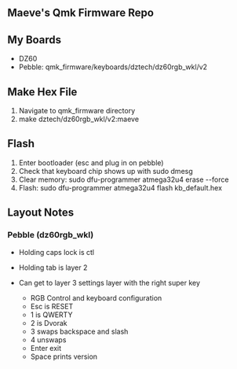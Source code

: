 ## Maeve's Qmk Firmware Repo

## My Boards
* DZ60
* Pebble: qmk_firmware/keyboards/dztech/dz60rgb_wkl/v2

## Make Hex File
1. Navigate to qmk_firmware directory
2. make dztech/dz60rgb_wkl/v2:maeve

## Flash
1. Enter bootloader (esc and plug in on pebble)
2. Check that keyboard chip shows up with sudo dmesg
3. Clear memory: sudo dfu-programmer atmega32u4 erase --force
4. Flash: sudo dfu-programmer atmega32u4 flash kb_default.hex


## Layout Notes
### Pebble (dz60rgb_wkl)
* Holding caps lock is ctl
* Holding tab is layer 2

* Can get to layer 3 settings layer with the right super key
  * RGB Control and keyboard configuration
  * Esc is RESET
  * 1 is QWERTY
  * 2 is Dvorak
  * 3 swaps backspace and slash
  * 4 unswaps
  * Enter exit
  * Space prints version
